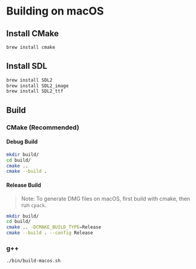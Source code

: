 # Building on macOS

## Install CMake

```bash
brew install cmake
```

## Install SDL

```bash
brew install SDL2
brew install SDL2_image
brew install SDL2_ttf
```

## Build

### CMake (Recommended)

#### Debug Build

```bash
mkdir build/
cd build/
cmake ..
cmake --build .
```

#### Release Build

> Note: To generate DMG files on macOS, first build with cmake, then run `cpack`.

```bash
mkdir build/
cd build/
cmake .. -DCMAKE_BUILD_TYPE=Release
cmake --build . --config Release
```

### g++

```bash
./bin/build-macos.sh
```
